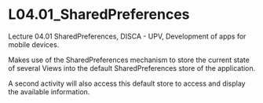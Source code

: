 # L04.01_SharedPreferences
Lecture 04.01 SharedPreferences, DISCA - UPV, Development of apps for mobile devices.

Makes use of the SharedPreferences mechanism to store the current state of several Views into the default SharedPreferences store of the application.

A second activity will also access this default store to access and display the available information.

